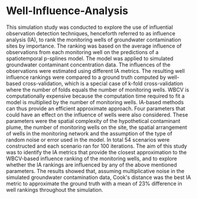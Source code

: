 # Well-Influence-Analysis

This simulation study was conducted to explore the use of influential observation detection techniques, henceforth referred to as influence analysis (IA), to rank the monitoring wells of groundwater contamination sites by importance. The ranking was based on the average influence of observations from each monitoring well on the predictions of a spatiotemporal p-splines model. The model was applied to simulated groundwater contaminant concentration data. The influences of the observations were estimated using different IA metrics. The resulting well influence rankings were compared to a ground truth computed by well-based cross-validation, which is a special case of k-fold cross-validation where the number of folds equals the number of monitoring wells. WBCV is computationally expensive because the computation time required to fit a model is multiplied by the number of monitoring wells. IA-based methods can thus provide an efficient approximate approach. Four parameters that could have an effect on the influence of wells were also considered. These parameters were the spatial complexity of the hypothetical contaminant plume, the number of monitoring wells on the site, the spatial arrangement of wells in the monitoring network and the assumption of the type of random noise or error used in the model. In total 54 scenarios were constructed and each scenario ran for 100 iterations. The aim of this study was to identify the IA metrics that provide the closest approximation to the WBCV-based influence ranking of the monitoring wells, and to explore whether the IA rankings are influenced by any of the above mentioned parameters. The results showed that, assuming multiplicative noise in the simulated groundwater contamination data, Cook's distance was the best IA metric to approximate the ground truth with a mean of 23% difference in well rankings throughout the simulation.
